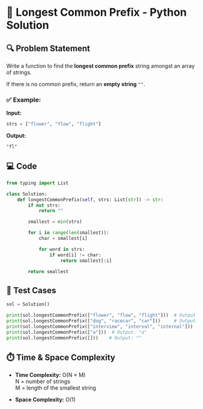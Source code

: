 # 🚀 Longest Common Prefix - Python Solution

## 🔍 Problem Statement

Write a function to find the **longest common prefix** string amongst an array of strings.

If there is no common prefix, return an **empty string** `""`.

### ✅ Example:

**Input:**  
```python
strs = ["flower", "flow", "flight"]
```

**Output:**  
```
"fl"
```

## 💻 Code

```python
from typing import List

class Solution:
    def longestCommonPrefix(self, strs: List[str]) -> str:
        if not strs:
            return ""

        smallest = min(strs)

        for i in range(len(smallest)):
            char = smallest[i]

            for word in strs:
                if word[i] != char:
                    return smallest[:i]

        return smallest
```

## 🧪 Test Cases

```python
sol = Solution()

print(sol.longestCommonPrefix(["flower", "flow", "flight"]))  # Output: "fl"
print(sol.longestCommonPrefix(["dog", "racecar", "car"]))     # Output: ""
print(sol.longestCommonPrefix(["interview", "interval", "internal"]))  # Output: "inte"
print(sol.longestCommonPrefix(["a"]))  # Output: "a"
print(sol.longestCommonPrefix([]))    # Output: ""
```

## ⏱️ Time & Space Complexity

- **Time Complexity:** O(N × M)  
  N = number of strings  
  M = length of the smallest string

- **Space Complexity:** O(1)
